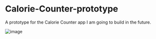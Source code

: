 # Calorie-Counter-prototype
A prototype for the Calorie Counter app I am going to build in the future.

![image](https://github.com/beastylikestocode/Calorie-Counter-prototype/assets/126844021/2d7e909f-d245-44e5-adac-0042a29f2642)
